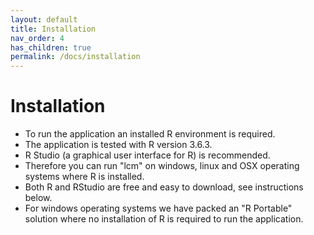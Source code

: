 ```yaml
---
layout: default
title: Installation
nav_order: 4
has_children: true
permalink: /docs/installation
---
```


# Installation
- To run the application an installed R environment is required.
- The application is tested with R version 3.6.3.
- R Studio (a graphical user interface for R) is recommended.
- Therefore you can run "lcm" on windows, linux and OSX operating systems where R is installed.
- Both R and RStudio are free and easy to download, see instructions below.
- For windows operating systems we have packed an "R Portable" solution where no installation of R is required to run the application.
